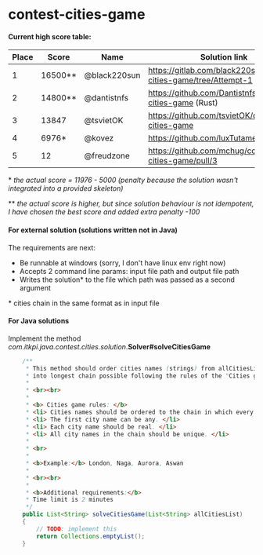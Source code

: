 # contest-cities-game

#### Current high score table:

Place | Score | Name | Solution link
--- | --- | --- | ---
1 | 16500** | @black220sun | https://gitlab.com/black220sun/contest-cities-game/tree/Attempt-1
2 | 14800** | @dantistnfs | https://github.com/Dantistnfs/contest-cities-game (Rust)
3 | 13847 | @tsvietOK | https://github.com/tsvietOK/contest-cities-game
4 | 6976* | @kovez | https://github.com/luxTutamen/cities
5 | 12 | @freudzone | https://github.com/mchug/contest-cities-game/pull/3 

\* _the actual score = 11976 - 5000 (penalty because the solution wasn't integrated into a provided skeleton)_

\*\* _the actual score is higher, but since solution behaviour is not idempotent, I have chosen the best score and added extra penalty -100_

#### For external solution (solutions written not in Java) 
The requirements are next:
* Be runnable at windows (sorry, I don't have linux env right now)
* Accepts 2 command line params: input file path and output file path
* Writes the solution* to the file which path was passed as a second argument
 
\* cities chain in the same format as in input file 

#### For Java solutions
Implement the method *com.itkpi.java.contest.cities.solution*.**Solver#solveCitiesGame**

```java
    /**
     * This method should order cities names (strings) from allCitiesList argument
     * into longest chain possible following the rules of the "Cities game".
     *
     * <br><br>
     *
     * <b> Cities game rules: </b>
     * <li> Cities names should be ordered to the chain in which every next city name starting with the last letter of the previous city name. </li>
     * <li> The first city name can be any. </li>
     * <li> Each city name should be real. </li>
     * <li> All city names in the chain should be unique. </li>
     *
     * <br>
     *
     * <b>Example:</b> London, Naga, Aurora, Aswan
     *
     * <br><br>
     *
     * <b>Additional requirements:</b>
     * Time limit is 2 minutes
     */
    public List<String> solveCitiesGame(List<String> allCitiesList)
    {
        // TODO: implement this
        return Collections.emptyList();
    }
```
